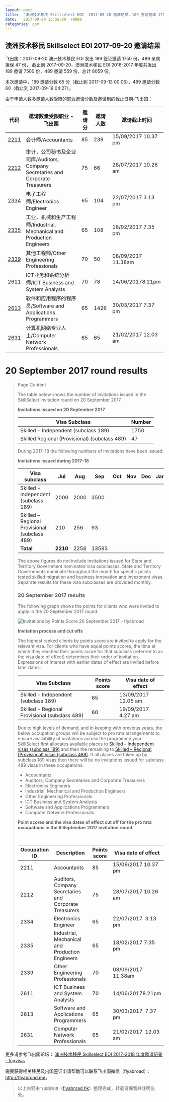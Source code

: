 ```yaml
---
layout: post
title:  "澳洲技术移民 Skillselect EOI  2017-09-20 邀请结果，189 签证邀请 1750 份，489 亲属担保 47 份"
date:   2017-09-20 13:56:00  +0800
categories: gsm
---
```


## 澳洲技术移民 Skillselect EOI  2017-09-20 邀请结果

飞出国：2017-09-20 澳洲技术移民 EOI 发出 189 签证邀请 1750 份，489 亲属担保 47 份，
截止到 2017-09-20，澳洲技术移民 EOI 2016-2017 年度共发出 189 邀请 7500 份，489 邀请 559 份，总计 8059 份。

本次邀请中，189 邀请分数 65 分（截止到 2017-09-13 00:05），489 邀请分数 60（截止到 2017-09-19 04:27）。

由于申请人数多邀请人数受限的职业邀请分数及邀请到的截止日期-飞出国：

代码 | 邀请数量受限职业 - 飞出国 | 邀请分 | 邀请人数 | 邀请截止时间
---- | ----------------------- | ----- | ------- | -----------
[2211] | 会计师/Accountants | 85 | 239 | 15/09/2017 10.37 pm
[2212] | 审计，公司秘书及企业司库/Auditors, Company Secretaries and Corporate Treasurers | 75 | 66 | 28/07/2017 10.26 am
[2334] | 电子工程师/Electronics Engineer | 65 | 104 | 22/07/2017 3.13 pm
[2335] | 工业，机械和生产工程师/Industrial, Mechanical and Production Engineers | 65 | 108 | 18/02/2017 7.35 pm
[2339] | 其他工程师/Other Engineering Professionals | 70 | 50 | 08/09/2017 11.38am
[2611] | ICT业务和系统分析师/ICT Business and System Analysts | 70 | 78 | 14/06/20178.21pm
[2613] | 软件和应用程序的程序员/Software and Applications Programmers | 65 | 1426 | 30/03/2017 7.37 pm
[2631] | 计算机网络专业人士/Computer Network Professionals | 65 | 65 | 21/02/2017 12.03 am

# 20 September 2017 round results
> <!--Page content-->
> Page Content
> 
> ​The table below shows the number of invitations issued in the SkillSelect invitation round on&nbsp;20&nbsp;September 2017.
> 
> **Invitations issued on&nbsp;20 September 2017**
> 
> | **Visa Subclass** | **Number** |
> | --- | --- |
> | Skilled - Independent (subclass 189) | 1750 |
> | Skilled Regional (Provisional) (subclass 489) | 47 |
> 
> During 2017-18 the following numbers of invitations have been issued:
> 
> **Invitations issued during 2017-18**
> 
> | **Visa subclass** | **Jul** | **Aug** | **Sep** | **Oct** | **Nov** | **Dec** | **Jan** | **Feb** | **Mar** | **Apr** | **May** | **June** | **Total** |
> | --- | --- | --- | --- | --- | --- | --- | --- | --- | --- | --- | --- | --- | --- |
> | Skilled - Independent (subclass 189) | 2000 | 2000 | 3500 | &nbsp; | &nbsp; | &nbsp; | &nbsp; | &nbsp; | &nbsp; | &nbsp; | &nbsp; | &nbsp; | 7500 |
> | Skilled – Regional Provisional (subclass 489) | 210 | 256 | 93 | &nbsp; | &nbsp; | &nbsp; | &nbsp; | &nbsp; | &nbsp; | &nbsp; | &nbsp; | &nbsp; | 559 |
> | **Total** | **2210** | 2256 | 13593 | &nbsp; | &nbsp; | &nbsp; | &nbsp; | &nbsp; | &nbsp; | &nbsp; | &nbsp; | &nbsp; | **8059** |
> 
> The above figures do not include invitations issued for State and Territory Government nominated visa subclasses. State and Territory Governments nominate throughout the month for specific points tested skilled migration and business innovation and investment visas. Separate results for these visa subclasses are provided monthly.
> 
> ### 20 September 2017 results
> 
> The following graph shows the points for clients who were invited to apply in the&nbsp;20 September 2017 round.
> 
> ![Invitations by Points Score 20 September 2017 - flyabroad](http://www.border.gov.au/WorkinginAustralia/PublishingImages/20-September-2017.jpg)&nbsp;
> 
> **Invitation process and cut offs**
> 
> The highest ranked clients by points score are invited to apply for the relevant visa. For clients who have equal points scores, the time at which they reached their points score for that subclass (referred to as the visa date of effect) determines their order of invitation. Expressions of Interest with earlier dates of effect are invited before later dates.
> 
> | **Visa Subclass** | **Points score** | **Visa date of effect** |
> | --- | --- | --- |
> | Skilled - Independent (subclass 189) | 65 | 13/09/2017 12.05 am |
> | Skilled - Regional Provisional (subclass 489) | 60 | 19/09/2017&nbsp; 4.27 am |
> 
> Due to high levels of demand, and in keeping with previous years, the below occupation groups will be subject to pro rata arrangements to ensure availability of invitations across the programme year. SkillSelect first allocates available places to [Skilled – Independent visas (subclass 189)](http://flyabroad.io/au/skilled/190) and then the remaining to [Skilled – Regional (Provisional) visas (subclass 489)](http://flyabroad.io/au/skilled/489). If all places are taken up by subclass 189 visas then there will be no invitations issued for subclass 489 visas in these occupations.
> 
> - Accountants
> - Auditors, Company Secretaries and Corporate Treasurers
> - Electronics Engineers
> - Industrial, Mechanical and Production Engineers
> - Other Engineering Professionals
> - ICT Business and System Analysts
> - Software and Applications Programmers
> - Computer Network Professionals.
> 
> **Point scores and the visa dates of effect cut off for the pro rata occupations in the&nbsp;6 September 2017 invitation round**.
> 
> &nbsp;
> 
> | **Occupation ID** | **Description** | **Points score** | **Visa date of effect** |
> | --- | --- | --- | --- |
> | 2211 | Accountants | 85 | 15/09/2017 10.37 pm |
> | 2212 | Auditors, Company Secretaries and Corporate Treasurers | 75 | 28/07/2017 10.26 am |
> | 2334 | Electronics Engineer | 65 | 22/07/2017&nbsp; 3.13 pm |
> | 2335 | Industrial, Mechanical and Production Engineers | 65 | 18/02/2017 7.35 pm |
> | 2339 | Other Engineering Professionals | 70 | 08/09/2017 11.38am |
> | 2611 | ICT Business and System Analysts | 70 | 14/06/20178.21pm |
> | 2613 | Software and Applications Programmers | 65 | 30/03/2017&nbsp; 7.37 pm |
> | 2631 | Computer Network Professionals | 65 | 21/02/2017&nbsp; 12.03 am |
> 

更多请参考飞出国论坛： [澳洲技术移民 Skillselect EOI 2017-2018 年度邀请记录 - fcgvisa](http://bbs.fcgvisa.com/t/skillselect-eoi-2017-2018/24327)。

需要获得相关移民及出国签证申请帮助可以联系飞出国微信（flyabroad）： <a href="http://flyabroad.me/contact" target="_blank">http://flyabroad.me</a>。

> 以上内容由`飞出国香港`（<a href="http://flyabroad.hk/" target="_blank">flyabroad.hk</a>）整理完成，转载请保留并注明出处。


[2211]: http://bbs.fcgvisa.com/t/flyabroad/7058
[2212]: http://bbs.fcgvisa.com/t/flyabroad/7059
[2334]: http://bbs.fcgvisa.com/t/flyabroad/7089
[2335]: http://bbs.fcgvisa.com/t/flyabroad/7090
[2339]: http://bbs.fcgvisa.com/t/flyabroad/7092
[2611]: http://bbs.fcgvisa.com/t/flyabroad/7133
[2613]: http://bbs.fcgvisa.com/t/flyabroad/7134
[2631]: http://bbs.fcgvisa.com/t/flyabroad/7136

